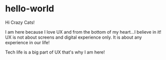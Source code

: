 # hello-world
Hi Crazy Cats!

I am here because I love UX and from the bottom of my heart...I believe in it! UX is not about screens and digital experience only. It is about any experience in our life!

Tech life is a big part of UX that's why I am here! 
